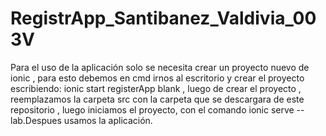# RegistrApp_Santibanez_Valdivia_003V
Para el uso de la aplicación solo se necesita crear un proyecto nuevo de ionic , para esto debemos en cmd irnos al escritorio y crear el proyecto escribiendo:
ionic start registerApp blank , luego de crear el proyecto , reemplazamos la carpeta src con la carpeta que se descargara de este repositorio , luego iniciamos el proyecto, con el comando ionic serve --lab.Despues usamos la aplicación.

